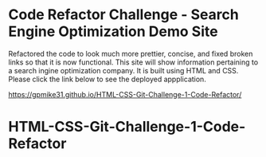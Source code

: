 # Code Refactor Challenge - Search Engine Optimization Demo Site
Refactored the code to look much more prettier, concise, and fixed broken links so that it is now functional.
This site will show information pertaining to a search ingine optimization company. It is built using HTML and CSS.
Please click the link below to see the deployed appplication.

https://gpmike31.github.io/HTML-CSS-Git-Challenge-1-Code-Refactor/
# HTML-CSS-Git-Challenge-1-Code-Refactor

